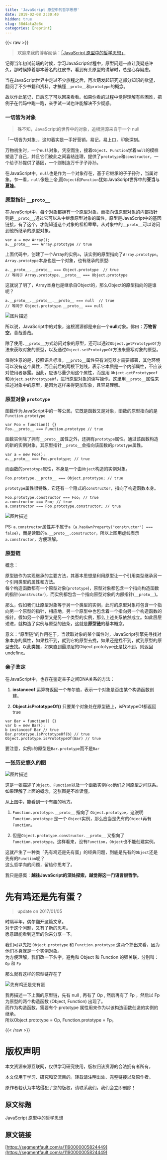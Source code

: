 ```yaml
---
title: 'JavaScript 原型中的哲学思想' 
date: 2019-02-08 2:30:40
hidden: true
slug: 58d4ata2e8c
categories: [reprint]
---
```


{{< raw >}}

                    
<blockquote><p>欢迎来我的博客阅读：<a href="http://huang-jerryc.com/2016/06/28/JavaScript%E5%8E%9F%E5%9E%8B%E4%B8%AD%E7%9A%84%E5%93%B2%E5%AD%A6%E6%80%9D%E6%83%B3/" rel="nofollow noreferrer" target="_blank">「JavaScript 原型中的哲学思想」</a></p></blockquote>
<p>记得当年初试前端的时候，学习JavaScript过程中，原型问题一直让我疑惑许久，那时候捧着那本著名的红皮书，看到有关原型的讲解时，总是心存疑虑。</p>
<p>当在JavaScript世界中走过不少旅程之后，再次萌发起研究这部分知识的欲望，翻阅了不少书籍和资料，才搞懂<code>__proto__</code>和<code>prototype</code>的概念。</p>
<p>故以作此笔记，日后忘了可以回来看看。如果你看的过程中觉得理解有些困难，把例子在代码中跑一跑，亲手试一试也许能解决不少疑惑。</p>
<h3 id="articleHeader0">一切皆为对象</h3>
<blockquote><p>殊不知，JavaScript的世界中的对象，追根溯源来自于一个 null</p></blockquote>
<p>「一切皆为对象」，这句着实是一手好营销，易记，易上口，印象深刻。</p>
<p>万物初生时，一个<code>null</code>对象，凭空而生，接着<code>Object</code>、<code>Function</code>学着<code>null</code>的模样塑造了自己，并且它们彼此之间喜结连理，提供了<code>prototype</code>和<code>constructor</code>，一个给子孙提供了基因，一个则制造万千子子孙孙。</p>
<p>在JavaScript中，<code>null</code>也是作为一个对象存在，基于它继承的子子孙孙，当属对象。乍一看，<code>null</code>像是上帝,而<code>Object</code>和<code>Function</code>犹如JavaScript世界中的<strong>亚当</strong>与<strong>夏娃</strong>。</p>
<h3 id="articleHeader1">原型指针 <code>__proto__</code>
</h3>
<p>在JavaScript中，每个对象都拥有一个原型对象，而指向该原型对象的内部指针则是<code>__proto__</code>,通过它可以从中继承原型对象的属性，原型是JavaScript中的基因链接，有了这个，才能知道这个对象的祖祖辈辈。从对象中的<code>__proto__</code>可以访问到他所继承的原型对象。</p>
<div class="widget-codetool" style="display:none;">
      <div class="widget-codetool--inner">
      <span class="selectCode code-tool" data-toggle="tooltip" data-placement="top" title="" data-original-title="全选"></span>
      <span type="button" class="copyCode code-tool" data-toggle="tooltip" data-placement="top" data-clipboard-text="var a = new Array();
a.__proto__ === Array.prototype // true" title="" data-original-title="复制"></span>
      <span type="button" class="saveToNote code-tool" data-toggle="tooltip" data-placement="top" title="" data-original-title="放进笔记"></span>
      </div>
      </div><pre class="javascript hljs"><code class="javascript"><span class="hljs-keyword">var</span> a = <span class="hljs-keyword">new</span> <span class="hljs-built_in">Array</span>();
a.__proto__ === <span class="hljs-built_in">Array</span>.prototype <span class="hljs-comment">// true</span></code></pre>
<p>上面代码中，创建了一个Array的实例<code>a</code>，该实例的原型指向了<code>Array.prototype</code>。<br><code>Array.prototype</code>本身也是一个对象，也有继承的原型:</p>
<div class="widget-codetool" style="display:none;">
      <div class="widget-codetool--inner">
      <span class="selectCode code-tool" data-toggle="tooltip" data-placement="top" title="" data-original-title="全选"></span>
      <span type="button" class="copyCode code-tool" data-toggle="tooltip" data-placement="top" data-clipboard-text="a.__proto__.__proto__ === Object.prototype  // true
// 等同于 Array.prototype.__proto__ === Object.prototype" title="" data-original-title="复制"></span>
      <span type="button" class="saveToNote code-tool" data-toggle="tooltip" data-placement="top" title="" data-original-title="放进笔记"></span>
      </div>
      </div><pre class="javascript hljs"><code class="javascript">a.__proto__.__proto__ === <span class="hljs-built_in">Object</span>.prototype  <span class="hljs-comment">// true</span>
<span class="hljs-comment">// 等同于 Array.prototype.__proto__ === Object.prototype</span></code></pre>
<p>这就说了明了，Array本身也是继承自Object的，那么Object的原型指向的是谁呢？</p>
<div class="widget-codetool" style="display:none;">
      <div class="widget-codetool--inner">
      <span class="selectCode code-tool" data-toggle="tooltip" data-placement="top" title="" data-original-title="全选"></span>
      <span type="button" class="copyCode code-tool" data-toggle="tooltip" data-placement="top" data-clipboard-text="a.__proto__.__proto__.__proto__ === null  // true
// 等同于 Object.prototype.__proto__ === null" title="" data-original-title="复制"></span>
      <span type="button" class="saveToNote code-tool" data-toggle="tooltip" data-placement="top" title="" data-original-title="放进笔记"></span>
      </div>
      </div><pre class="javascript hljs"><code class="javascript">a.__proto__.__proto__.__proto__ === <span class="hljs-literal">null</span>  <span class="hljs-comment">// true</span>
<span class="hljs-comment">// 等同于 Object.prototype.__proto__ === null</span></code></pre>
<p><span class="img-wrap"><img data-src="/img/bVyBmm?w=601&amp;h=461" src="https://static.alili.tech/img/bVyBmm?w=601&amp;h=461" alt="图片描述" title="图片描述" style="cursor: pointer;"></span></p>
<p>所以说，JavaScript中的对象，追根溯源都是来自一个<strong>null</strong>对象。佛曰：<strong>万物皆空</strong>，善哉善哉。</p>
<p>除了使用<code>.__proto__</code>方式访问对象的原型，还可以通过<code>Object.getPrototypeOf</code>方法来获取对象的原型，以及通过<code>Object.setPrototypeOf</code>方法来重写对象的原型。</p>
<p>值得注意的是，按照语言标准，<code>__proto__</code>属性只有浏览器才需要部署，其他环境可以没有这个属性，而且前后的两根下划线，表示它本质是一个内部属性，不应该对使用者暴露。因此，应该尽量少用这个属性，而是用 <code>Object.getPrototypeof</code>和<code>Object.setPrototypeOf</code>，进行原型对象的读写操作。这里用<code>__proto__</code>属性来描述对象中的原型，是因为这样来得更加形象，且容易理解。</p>
<h3 id="articleHeader2">原型对象 <code>prototype</code>
</h3>
<p>函数作为JavaScript中的一等公民，它既是函数又是对象，函数的原型指向的是<code>Function.prototype</code></p>
<div class="widget-codetool" style="display:none;">
      <div class="widget-codetool--inner">
      <span class="selectCode code-tool" data-toggle="tooltip" data-placement="top" title="" data-original-title="全选"></span>
      <span type="button" class="copyCode code-tool" data-toggle="tooltip" data-placement="top" data-clipboard-text="var Foo = function() {}
Foo.__proto__ === Function.prototype // true" title="" data-original-title="复制"></span>
      <span type="button" class="saveToNote code-tool" data-toggle="tooltip" data-placement="top" title="" data-original-title="放进笔记"></span>
      </div>
      </div><pre class="javascript hljs"><code class="javascript"><span class="hljs-keyword">var</span> Foo = <span class="hljs-function"><span class="hljs-keyword">function</span>(<span class="hljs-params"></span>) </span>{}
Foo.__proto__ === <span class="hljs-built_in">Function</span>.prototype <span class="hljs-comment">// true</span></code></pre>
<p>函数实例除了拥有<code>__proto__</code>属性之外，还拥有<code>prototype</code>属性。通过该函数构造的新的实例对象，其原型指针<code>__proto__</code>会指向该函数的<code>prototype</code>属性。</p>
<div class="widget-codetool" style="display:none;">
      <div class="widget-codetool--inner">
      <span class="selectCode code-tool" data-toggle="tooltip" data-placement="top" title="" data-original-title="全选"></span>
      <span type="button" class="copyCode code-tool" data-toggle="tooltip" data-placement="top" data-clipboard-text="var a = new Foo();
a.__proto__ === Foo.prototype; // true" title="" data-original-title="复制"></span>
      <span type="button" class="saveToNote code-tool" data-toggle="tooltip" data-placement="top" title="" data-original-title="放进笔记"></span>
      </div>
      </div><pre class="javascript hljs"><code class="javascript"><span class="hljs-keyword">var</span> a = <span class="hljs-keyword">new</span> Foo();
a.__proto__ === Foo.prototype; <span class="hljs-comment">// true</span></code></pre>
<p>而函数的<code>prototype</code>属性，本身是一个由<code>Object</code>构造的实例对象。</p>
<div class="widget-codetool" style="display:none;">
      <div class="widget-codetool--inner">
      <span class="selectCode code-tool" data-toggle="tooltip" data-placement="top" title="" data-original-title="全选"></span>
      <span type="button" class="copyCode code-tool" data-toggle="tooltip" data-placement="top" data-clipboard-text="Foo.prototype.__proto__ === Object.prototype; // true" title="" data-original-title="复制"></span>
      <span type="button" class="saveToNote code-tool" data-toggle="tooltip" data-placement="top" title="" data-original-title="放进笔记"></span>
      </div>
      </div><pre class="javascript hljs"><code class="javascript" style="word-break: break-word; white-space: initial;">Foo.prototype.__proto__ === <span class="hljs-built_in">Object</span>.prototype; <span class="hljs-comment">// true</span></code></pre>
<p><code>prototype</code>属性很特殊，它还有一个隐式的<code>constructor</code>，指向了构造函数本身。</p>
<div class="widget-codetool" style="display:none;">
      <div class="widget-codetool--inner">
      <span class="selectCode code-tool" data-toggle="tooltip" data-placement="top" title="" data-original-title="全选"></span>
      <span type="button" class="copyCode code-tool" data-toggle="tooltip" data-placement="top" data-clipboard-text="Foo.prototype.constructor === Foo; // true
a.constructor === Foo; // true
a.constructor === Foo.prototype.constructor; // true" title="" data-original-title="复制"></span>
      <span type="button" class="saveToNote code-tool" data-toggle="tooltip" data-placement="top" title="" data-original-title="放进笔记"></span>
      </div>
      </div><pre class="javascript hljs"><code class="javascript">Foo.prototype.constructor === Foo; <span class="hljs-comment">// true</span>
a.constructor === Foo; <span class="hljs-comment">// true</span>
a.constructor === Foo.prototype.constructor; <span class="hljs-comment">// true</span></code></pre>
<p><span class="img-wrap"><img data-src="/img/bVz22b?w=830&amp;h=448" src="https://static.alili.tech/img/bVz22b?w=830&amp;h=448" alt="图片描述" title="图片描述" style="cursor: pointer; display: inline;"></span></p>
<p>PS: <code>a.constructor</code>属性并不属于<code>a</code>（<code>a.hasOwnProperty("constructor") === false</code>），而是读取的<code>a.__proto__.constructor</code>，所以上图用虚线表示<code>a.constructor</code>，方便理解。</p>
<h3 id="articleHeader3">原型链</h3>
<p>概念：</p>
<p>原型链作为实现继承的主要方法，其基本思想是利用原型让一个引用类型继承另一个引用类型的属性和方法。<br>每个构造函数都有一个原型对象(<code>prototype</code>)，原型对象都包含一个指向构造函数的指针(<code>constructor</code>)，而实例都包含一个指向原型对象的内部指针(<code>__proto__</code>)。</p>
<p>那么，假如我们让原型对象等于另一个类型的实例，此时的原型对象将包含一个指向另一个原型的指针，相应地，另一个原型中也包含着一个指向另一个构造函数的指针。假如另一个原型又是另一个类型的实例，那么上述关系依然成立。如此层层递进，就构造了实例与原型的链条，这就是<strong>原型链</strong>的基本概念。</p>
<p>意义：“原型链”的作用在于，当读取对象的某个属性时，JavaScript引擎先寻找对象本身的属性，如果找不到，就到它的原型去找，如果还是找不到，就到原型的原型去找。以此类推，如果直到最顶层的Object.prototype还是找不到，则返回undefine。</p>
<h3 id="articleHeader4">亲子鉴定</h3>
<p>在JavaScript中，也存在鉴定亲子之间DNA关系的方法：</p>
<ol>
<li><p><strong>instanceof</strong> 运算符返回一个布尔值，表示一个对象是否由某个构造函数创建。</p></li>
<li><p><strong>Object.isPrototypeOf()</strong> 只要某个对象处在原型链上，isProtypeOf都返回true</p></li>
</ol>
<div class="widget-codetool" style="display:none;">
      <div class="widget-codetool--inner">
      <span class="selectCode code-tool" data-toggle="tooltip" data-placement="top" title="" data-original-title="全选"></span>
      <span type="button" class="copyCode code-tool" data-toggle="tooltip" data-placement="top" data-clipboard-text="var Bar = function() {}
var b = new Bar();
b instanceof Bar // true
Bar.prototype.isPrototypeOf(b) // true
Object.prototype.isPrototypeOf(Bar) // true" title="" data-original-title="复制"></span>
      <span type="button" class="saveToNote code-tool" data-toggle="tooltip" data-placement="top" title="" data-original-title="放进笔记"></span>
      </div>
      </div><pre class="javascript hljs"><code class="javascript"><span class="hljs-keyword">var</span> Bar = <span class="hljs-function"><span class="hljs-keyword">function</span>(<span class="hljs-params"></span>) </span>{}
<span class="hljs-keyword">var</span> b = <span class="hljs-keyword">new</span> Bar();
b <span class="hljs-keyword">instanceof</span> Bar <span class="hljs-comment">// true</span>
Bar.prototype.isPrototypeOf(b) <span class="hljs-comment">// true</span>
<span class="hljs-built_in">Object</span>.prototype.isPrototypeOf(Bar) <span class="hljs-comment">// true</span></code></pre>
<p>要注意，实例<code>b</code>的原型是<code>Bar.prototype</code>而不是<code>Bar</code></p>
<h3 id="articleHeader5">一张历史悠久的图</h3>
<p><span class="img-wrap"><img data-src="/img/bVcXNb" src="https://static.alili.tech/img/bVcXNb" alt="图片描述" title="图片描述" style="cursor: pointer; display: inline;"></span></p>
<p>这是一张描述了<code>Object</code>、<code>Function</code>以及一个函数实例<code>Foo</code>他们之间原型之间联系。如果理解了上面的概念，这张图是不难读懂。</p>
<p>从上图中，能看到一个有趣的地方。</p>
<ol>
<li><p><code>Function.prototype.__proto__</code> 指向了 <code>Object.prototype</code>，这说明<code>Function.prototype</code> 是一个 <code>Object</code>实例，那么应当是先有的<code>Object</code>再有<code>Function</code>。</p></li>
<li><p>但是<code>Object.prototype.constructor.__proto__</code> 又指向了 <code>Function.prototype</code>。这样看来，没有<code>Function</code>，<code>Object</code>也不能创建实例。</p></li>
</ol>
<p>这就产生了一种类「先有鸡还是先有蛋」的经典问题，到底是先有的<code>Object</code>还是先有的<code>Function</code>呢？<br>这么哲学向的问题，留给你思考了。</p>
<p>我只是感慨：<strong>越往JavaScript的深处探索，越觉得这一门语言很哲学。</strong></p>
<h1 id="articleHeader6">先有鸡还是先有蛋？</h1>
<blockquote><p>update on 2017/01/05</p></blockquote>
<p>时隔半年，偶尔翻开这篇文章。    <br>对于这个问题，又有了新的思考。    <br>愿意跟能看到这里的你来分享一下。</p>
<p>我们可以先把 <code>Object.prototype</code> 和 <code>Function.prototype</code> 这两个拎出来看，因为他们本身就是一个实例对象。<br>为方便理解，我们改一下名字，避免和 Object 和 Function 的强关联，分别叫：<code>Op</code> 和 <code>Fp</code></p>
<p>那么就有这样的原型链存在了 </p>
<p><span class="img-wrap"><img data-src="/img/bVHOQ9?w=679&amp;h=182" src="https://static.alili.tech/img/bVHOQ9?w=679&amp;h=182" alt="先有鸡还是先有蛋" title="先有鸡还是先有蛋" style="cursor: pointer;"></span></p>
<p>我再描述一下上面的原型链，先有 null , 再有了 Op , 然后再有了 Fp ，然后以 Fp 为原型的两个构造函数 (Object, Function) 出现了。    <br>而作为构造函数，需要有个 prototype 属性用来作为以该构造函数创造的实例的继承。    <br>所以Object.prototype = Op, Function.prototype = Fp。</p>

                
{{< /raw >}}

# 版权声明
本文资源来源互联网，仅供学习研究使用，版权归该资源的合法拥有者所有，

本文仅用于学习、研究和交流目的。转载请注明出处、完整链接以及原作者。

原作者若认为本站侵犯了您的版权，请联系我们，我们会立即删除！

## 原文标题
JavaScript 原型中的哲学思想

## 原文链接
[https://segmentfault.com/a/1190000005824449](https://segmentfault.com/a/1190000005824449)

